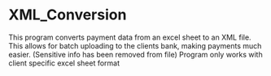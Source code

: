 # XML_Conversion
This program converts payment data from an excel sheet to an XML file. 
This allows for batch uploading to the clients bank, making payments much easier. 
(Sensitive info has been removed from file)
Program only works with client specific excel sheet format
